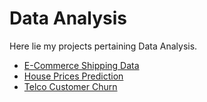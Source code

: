 # Data Analysis
Here lie my projects pertaining Data Analysis.

- [E-Commerce Shipping Data](https://github.com/fnurrahmadi/data-portfolio/tree/main/Data%20Science/E-Commerce%20Shipping%20Data)
- [House Prices Prediction](https://github.com/fnurrahmadi/data-portfolio/tree/main/Data%20Science/House%20Prices%20Prediction)
- [Telco Customer Churn](https://github.com/fnurrahmadi/data-portfolio/tree/main/Data%20Science/Telco%20Customer%20Churn)